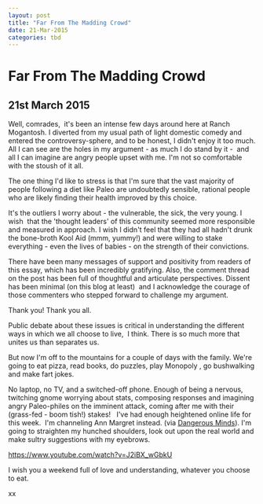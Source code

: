 ```yaml
---
layout: post
title: "Far From The Madding Crowd"
date: 21-Mar-2015
categories: tbd
---
```


# Far From The Madding Crowd

## 21st March 2015

Well,   comrades,    it's been an intense few days around here at Ranch Mogantosh. I diverted from my usual path of light domestic comedy and entered the controversy-sphere, and to be honest, I didn't enjoy it too much. All I can see are the holes in my argument - as much I do stand by it -  and all I can imagine are angry people upset with me. I'm not so comfortable with the stoush of it all.

The one thing I'd like to stress is that I'm sure that the vast majority of people following a diet like Paleo are undoubtedly sensible, rational people who are likely finding their health improved by this choice.

It's the outliers I worry about - the vulnerable, the sick, the very young. I wish  that the 'thought leaders' of this community seemed more responsible and measured in approach. I wish I didn't feel that they had all hadn't drunk the bone-broth Kool Aid (mmm, yummy!) and were willing to stake everything - even the lives of babies - on the strength of their convictions.

There have been many messages of support and positivity from readers of this essay, which has been incredibly gratifying. Also, the comment thread on the post has been full of thoughtful and articulate perspectives. Dissent has been minimal (on this blog at least)  and I acknowledge the courage of those commenters who stepped forward to challenge my argument.

Thank you! Thank you all.

Public debate about these issues is critical in understanding the different ways in which we all choose to live,  I think. There is so much more that unites us than separates us.

But now I'm off to the mountains for a couple of days with the family. We're going to eat pizza, read books, do puzzles, play Monopoly , go bushwalking and make fart jokes.

No laptop, no TV, and a switched-off phone. Enough of being a nervous, twitching gnome worrying about stats, composing responses and imagining angry Paleo-philes on the imminent attack, coming after me with their (grass-fed - boom tish!) stakes!   I've had enough heightened online life for this week.  I'm channeling Ann Margret instead. (via <a href="http://dangerousminds.net/">Dangerous Minds</a>). I'm going to straighten my hunched shoulders, look out upon the real world and make sultry suggestions with my eyebrows.

https://www.youtube.com/watch?v=J2iBX_wGbkU

I wish you a weekend full of love and understanding, whatever you choose to eat.

xx
